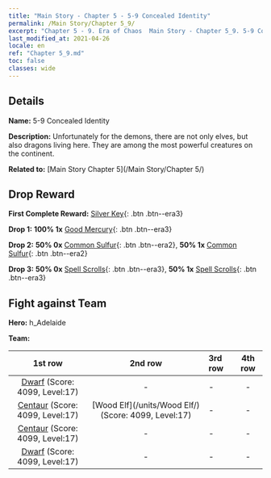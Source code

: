```yaml
---
title: "Main Story - Chapter 5 - 5-9 Concealed Identity"
permalink: /Main Story/Chapter 5_9/
excerpt: "Chapter 5 - 9. Era of Chaos  Main Story - Chapter 5_9. 5-9 Concealed Identity"
last_modified_at: 2021-04-26
locale: en
ref: "Chapter 5_9.md"
toc: false
classes: wide
---
```


## Details

 **Name:** 5-9 Concealed Identity

 **Description:** Unfortunately for the demons, there are not only elves, but also dragons living here. They are among the most powerful creatures on the continent.

 **Related to:** [Main Story Chapter 5](/Main Story/Chapter 5/)

## Drop Reward

 **First Complete Reward:** [Silver Key](/Items/con_693/){: .btn .btn--era3}

 **Drop 1:** **100% 1x** [Good Mercury](/Items/mat_14/){: .btn .btn--era3}

 **Drop 2:** **50% 0x** [Common Sulfur](/Items/mat_9/){: .btn .btn--era2}, **50% 1x** [Common Sulfur](/Items/mat_9/){: .btn .btn--era2}

 **Drop 3:** **50% 0x** [Spell Scrolls](/Items/con_694/){: .btn .btn--era3}, **50% 1x** [Spell Scrolls](/Items/con_694/){: .btn .btn--era3}


## Fight against Team
 **Hero:** h_Adelaide

 **Team:**


  | 1st row | 2nd row | 3rd row | 4th row |
  |:----:|:----:|:----|:----:|
  | [Dwarf](/units/Dwarf/) (Score: 4099, Level:17)  | - | - | - |
  | [Centaur](/units/Centaur/) (Score: 4099, Level:17)  | [Wood Elf](/units/Wood Elf/) (Score: 4099, Level:17)  | - | - |
  | [Centaur](/units/Centaur/) (Score: 4099, Level:17)  | - | - | - |
  | [Dwarf](/units/Dwarf/) (Score: 4099, Level:17)  | - | - | - |


